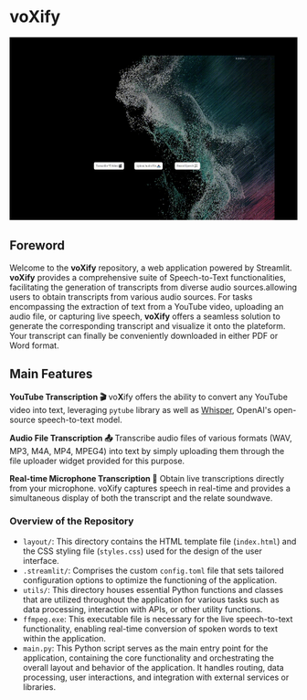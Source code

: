 # voXify

<img src="media/voxify_homepage_gif.gif" alt="Homepage GIF" width="550" height="320">

## Foreword
Welcome to the **voXify** repository, a web application powered by Streamlit. **voXify** provides a comprehensive suite of Speech-to-Text functionalities, facilitating the generation of transcripts from diverse audio sources.allowing users to obtain transcripts from various audio sources. For tasks encompassing the extraction of text from a YouTube video, uploading an audio file, or capturing live speech, **voXify**  offers a seamless solution to generate the corresponding transcript and visualize it onto the plateform. Your transcript can finally be conveniently downloaded in either PDF or Word format.

## Main Features
**YouTube Transcription 🎬**
vo**X**ify offers the ability to convert any YouTube video into text, leveraging `pytube` library as well as [Whisper](https://github.com/openai/whisper), OpenAI's open-source speech-to-text model.

**Audio File Transcription 📤**
Transcribe audio files of various formats (WAV, MP3, M4A, MP4, MPEG4) into text by simply uploading them through the file uploader widget provided for this purpose.

**Real-time Microphone Transcription 💬**
Obtain live transcriptions directly from your microphone. voXify captures speech in real-time and provides a simultaneous display of both the transcript and the relate soundwave.

### Overview of the Repository
- `layout/`: This directory contains the HTML template file (`index.html`) and the CSS styling file (`styles.css`) used for the design of the user interface.
- `.streamlit/`: Comprises the custom `config.toml` file that sets tailored configuration options to optimize the functioning of the application.
- `utils/`: This directory houses essential Python functions and classes that are utilized throughout the application for various tasks such as data processing, interaction with APIs, or other utility functions.
- `ffmpeg.exe`: This executable file is necessary for the live speech-to-text functionality, enabling real-time conversion of spoken words to text within the application.
- `main.py`: This Python script serves as the main entry point for the application, containing the core functionality and orchestrating the overall layout and behavior of the application. It handles routing, data processing, user interactions, and integration with external services or libraries.